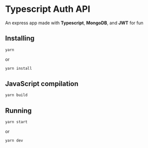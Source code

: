 # Typescript Auth API

An express app made with **Typescript**, **MongoDB**, and **JWT** for fun

## Installing

```bash
yarn
```

or

```bash
yarn install
```

## JavaScript compilation

```bash
yarn build
```

## Running

```bash
yarn start
```

or

```bash
yarn dev
```
